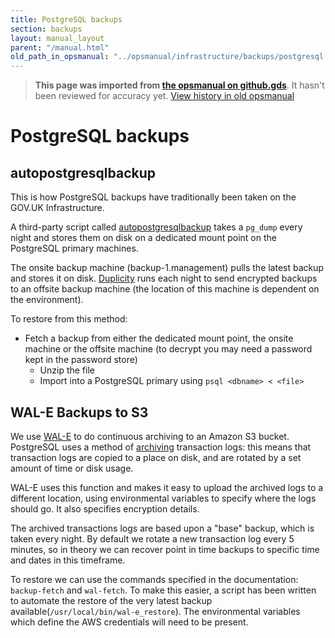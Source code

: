 ```yaml
---
title: PostgreSQL backups
section: backups
layout: manual_layout
parent: "/manual.html"
old_path_in_opsmanual: "../opsmanual/infrastructure/backups/postgresql.md"
---
```




> **This page was imported from [the opsmanual on github.gds](https://github.gds/gds/opsmanual)**.
It hasn't been reviewed for accuracy yet.
[View history in old opsmanual](https://github.gds/gds/opsmanual/tree/master/infrastructure/backups/postgresql.md)


# PostgreSQL backups

## autopostgresqlbackup

This is how PostgreSQL backups have traditionally been taken on the GOV.UK Infrastructure.

A third-party script called [autopostgresqlbackup](http://manpages.ubuntu.com/manpages/wily/man8/autopostgresqlbackup.8.html)
takes a `pg_dump` every night and stores them on disk on a dedicated mount point on the PostgreSQL primary machines.

The onsite backup machine (backup-1.management) pulls the latest backup and stores it on disk. [Duplicity](http://duplicity.nongnu.org/)
runs each night to send encrypted backups to an offsite backup machine (the location of this machine is dependent on the environment).

To restore from this method:

 - Fetch a backup from either the dedicated mount point, the onsite machine or the offsite machine (to decrypt you may need a password kept
  in the password store)
   - Unzip the file
   - Import into a PostgreSQL primary using `psql <dbname> < <file>`

## WAL-E Backups to S3

We use [WAL-E](https://github.com/wal-e/wal-e) to do continuous archiving to an Amazon S3 bucket. PostgreSQL uses a method of [archiving](https://www.postgresql.org/docs/9.3/static/continuous-archiving.html)
transaction logs: this means that transaction logs are copied to a place on disk, and are rotated by a set amount of time or disk usage.

WAL-E uses this function and makes it easy to upload the archived logs to a different location, using environmental variables to specify
where the logs should go. It also specifies encryption details.

The archived transactions logs are based upon a "base" backup, which is taken every night. By default we rotate a new transaction log every 5 minutes, so in theory
we can recover point in time backups to specific time and dates in this timeframe.

To restore we can use the commands specified in the documentation: `backup-fetch` and `wal-fetch`. To make this easier, a script has been written to automate the
restore of the very latest backup available(`/usr/local/bin/wal-e_restore`). The environmental variables which define the AWS credentials will need to be present.

